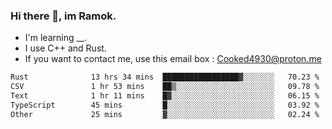 ### Hi there 👋, im Ramok.

- I'm learning __.
- I use C++ and Rust.
- If you want to contact me, use this email box : Cooked4930@proton.me

<!--START_SECTION:waka-->

```txt
Rust              13 hrs 34 mins  █████████████████▓░░░░░░░   70.23 %
CSV               1 hr 53 mins    ██▒░░░░░░░░░░░░░░░░░░░░░░   09.78 %
Text              1 hr 11 mins    █▓░░░░░░░░░░░░░░░░░░░░░░░   06.15 %
TypeScript        45 mins         █░░░░░░░░░░░░░░░░░░░░░░░░   03.92 %
Other             25 mins         ▓░░░░░░░░░░░░░░░░░░░░░░░░   02.24 %
```

<!--END_SECTION:waka-->

